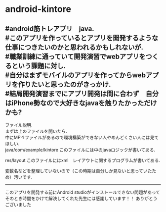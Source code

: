 # android-kintore
#android筋トレアプリ　java.  
#このアプリを作っているとアプリを開発するような仕事につきたいのかと思われるかもしれないが.   
#職業訓練に通っていて開発演習でwebアプリをつくるという課題に対し.   
#自分はまずモバイルのアプリを作ってからwebアプリを作りたいと思ったのがきっかけ.   
#結局開発演習までにアプリ開発は間に合わず　自分はiPhone勢なので大好きなjavaを触りたかっただけかも?
---
ファイル説明.  
まずは上のファイルを開いたら.  
中にMP４ファイルがあるので環境構築ができない人やめんどくさい人には見てほしい.  
java/com/example/kintore このファイルには中のjavaロジックが書いてある. 

res/layout このファイルにはxml　レイアウトに関するプログラムが書いてある. 

変数名などを整理していないので（この時期は自分しか見ないと思っていたため）汚いです. 

----
このアプリを開発する前にAndroid studioがインストールできない問題があってそのとき時間をかけて解決してくれた先生には感謝しています！！ ありがとうございました
